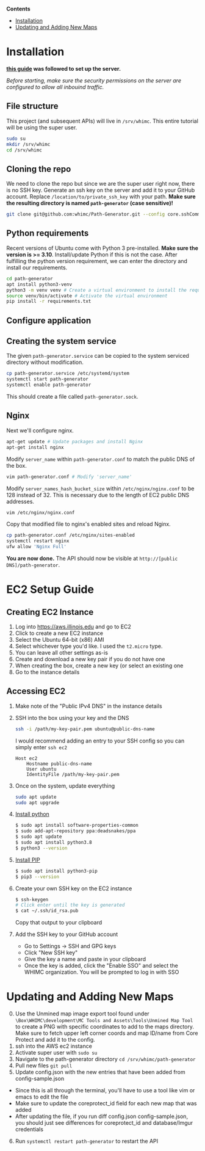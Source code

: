 **Contents**
- [Installation](#Installation)
- [Updating and Adding New Maps](#Updating-and-Adding-New-Maps)

# Installation
**[this guide](https://faun.pub/deploy-flask-app-with-nginx-using-gunicorn-7fda4f50066a) was followed to set up the server.**

*Before starting, make sure the security permissions on the server are configured to allow all inbouind traffic.*

## File structure
This project (and subsequent APIs) will live in `/srv/whimc`.
This entire tutorial will be using the super user.
```bash
sudo su
mkdir /srv/whimc
cd /srv/whimc
```

## Cloning the repo
We need to clone the repo but since we are the super user right now, there is no SSH key.
Generate an ssh key on the server and add it to your GitHub account.
Replace `/location/to/private_ssh_key` with your path. **Make sure the resulting directory is named `path-generator` (case sensitive)!**
```bash
git clone git@github.com:whimc/Path-Generator.git --config core.sshCommand="ssh -i /location/to/private_ssh_key" path-generator
```

## Python requirements
Recent versions of Ubuntu come with Python 3 pre-installed. **Make sure the version is >= 3.10**. Install/update Python if this is not the case.
After fulfilling the python version requirement, we can enter the directory and install our requirements.
```bash
cd path-generator
apt install python3-venv
python3 -m venv venv # Create a virtual environment to install the required packages
source venv/bin/activate # Activate the virtual environment
pip install -r requirements.txt
```

## Configure application

## Creating the system service
The given `path-generator.service` can be copied to the system serviced directory without modification.

```bash
cp path-generator.service /etc/systemd/system
systemctl start path-generator
systemctl enable path-generator
```

This should create a file called `path-generator.sock`.

## Nginx
Next we'll configure nginx.
```bash
apt-get update # Update packages and install Nginx
apt-get install nginx
```

Modify `server_name` within `path-generator.conf` to match the public DNS of the box.
```bash
vim path-generator.conf # Modify 'server_name'
```

Modify `server_names_hash_bucket_size` within `/etc/nginx/nginx.conf` to be 128 instead of 32.
This is necessary due to the length of EC2 public DNS addresses.
```bash
vim /etc/nginx/nginx.conf
```

Copy that modified file to nginx's enabled sites and reload Nginx.
```bash
cp path-generator.conf /etc/nginx/sites-enabled
systemctl restart nginx
ufw allow 'Nginx Full'
```

**You are now done.** The API should now be visible at `http://[public DNS]/path-generator`.

# EC2 Setup Guide

## Creating EC2 Instance
1. Log into https://aws.illinois.edu and go to EC2
2. Click to create a new EC2 instance
3. Select the Ubuntu 64-bit (x86) AMI
4. Select whichever type you'd like. I used the `t2.micro` type.
5. You can leave all other settings as-is
6. Create and download a new key pair if you do not have one
7. When creating the box, create a new key (or select an existing one
8. Go to the instance details

## Accessing EC2
1. Make note of the "Public IPv4 DNS" in the instance details
2. SSH into the box using your key and the DNS
	```bash
	ssh -i /path/my-key-pair.pem ubuntu@public-dns-name
	```

	I would recommend adding an entry to your SSH config so you can simply enter `ssh ec2`
	```
	Host ec2
		Hostname public-dns-name
		User ubuntu
		IdentityFile /path/my-key-pair.pem
	```
3. Once on the system, update everything
	```bash
	sudo apt update
	sudo apt upgrade
	```
4. [Install python](https://phoenixnap.com/kb/how-to-install-python-3-ubuntu)
	```bash
	$ sudo apt install software-properties-common
	$ sudo add-apt-repository ppa:deadsnakes/ppa
	$ sudo apt update
	$ sudo apt install python3.8
	$ python3 --version
	```
5. [Install PIP](https://phoenixnap.com/kb/how-to-install-pip-on-ubuntu)
	```bash
	$ sudo apt install python3-pip
	$ pip3 --version
	```
6. Create your own SSH key on the EC2 instance
	```bash
	$ ssh-keygen
	# Click enter until the key is generated
	$ cat ~/.ssh/id_rsa.pub
	```
	Copy that output to your clipboard
7. Add the SSH key to your GitHub account
	* Go to Settings -> SSH and GPG keys
	* Click "New SSH key"
	* Give the key a name and paste in your clipboard
	* Once the key is added, click the "Enable SSO" and select the WHIMC organization. You will be prompted to log in with SSO

# Updating and Adding New Maps
0. Use the Unmined map image export tool found under `\Box\WHIMC\development\MC Tools and Assets\Tools\Unmined Map Tool` to create a PNG with specific coordinates to add to the maps directory. Make sure to fetch upper left corner coords and map ID/name from Core Protect and add it to the config.
1. ssh into the AWS ec2 instance
2. Activate super user with ```sudo su```
3. Navigate to the path-generator directory ```cd /srv/whimc/path-generator```
4. Pull new files ```git pull```
5. Update config.json with the new entries that have been added from config-sample.json
  - Since this is all through the terminal, you'll have to use a tool like vim or emacs to edit the file
  - Make sure to update the coreprotect_id field for each new map that was added
  - After updating the file, if you run diff config.json config-sample.json, you should just see differences for coreprotect_id and database/Imgur credentials
6. Run ```systemctl restart path-generator``` to restart the API
